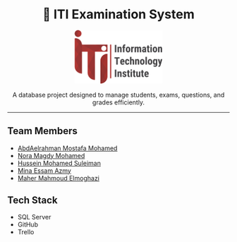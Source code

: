 <h1 align="center">📝 ITI Examination System</h1>
<p align="center">

<p align="center">
  <img src="assets/ITI.png" alt="ITI Logo" width="200"/>
</p>

<p align="center">
  A database project designed to manage students, exams, questions, and grades efficiently.
</p>

---

## Team Members
- [AbdAelrahman Mostafa Mohamed](https://github.com/Abdo71d)
- [Nora Magdy Mohamed](https://github.com/GitHubUsername)
- [Hussein Mohamed Suleiman](https://github.com/husseinmohamed7)
- [Mina Essam Azmy](https://github.com/GitHubUsername)
- [Maher Mahmoud Elmoghazi](https://github.com/GitHubUsername)


## Tech Stack
- SQL Server
- GitHub
- Trello
